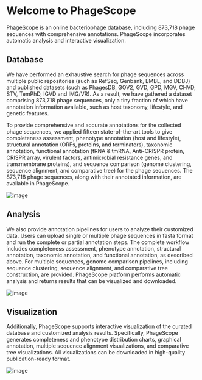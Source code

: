 # Welcome to PhageScope

[PhageScope](https://phagescope.deepomics.org/) is an online bacteriophage database, including 873,718 phage sequences with comprehensive annotations. PhageScope incorporates automatic analysis and interactive visualization.

## Database

We have performed an exhaustive search for phage sequences across multiple public repositories (such as RefSeq, Genbank, EMBL, and DDBJ) and published datasets (such as PhagesDB, GOV2, GVD, GPD, MGV, CHVD, STV, TemPhD, IGVD and IMG/VR). As a result, we have gathered a dataset comprising 873,718 phage sequences, only a tiny fraction of which have annotation information available, such as host taxonomy, lifestyle, and genetic features.

To provide comprehensive and accurate annotations for the collected phage sequences, we applied fifteen state-of-the-art tools to give completeness assessment, phenotype annotation (host and lifestyle), structural annotation (ORFs, proteins, and terminators), taxonomic annotation, functional annotation (tRNA & tmRNA, Anti-CRISPR protein, CRISPR array, virulent factors, antimicrobial resistance genes, and transmembrane proteins), and sequence comparison (genome clustering, sequence alignment, and comparative tree) for the phage sequences. The 873,718 phage sequences, along with their annotated information, are available in PhageScope. 

![image](/Figures/database.png)

## Analysis

We also provide annotation pipelines for users to analyze their customized data. Users can upload single or multiple phage sequences in fasta format and run the complete or partial annotation steps. The complete workflow includes completeness assessment, phenotype annotation, structural annotation, taxonomic annotation, and functional annotation, as described above. For multiple sequences, genome comparison pipelines, including sequence clustering, sequence alignment, and comparative tree construction, are provided. PhageScope platform performs automatic analysis and returns results that can be visualized and downloaded.  

![image](/Figures/analysis.png)

## Visualization

Additionally, PhageScope supports interactive visualization of the curated database and customized analysis results. Specifically, PhageScope generates completeness and phenotype distribution charts, graphical annotation, multiple sequence alignment visualizations, and comparative tree visualizations. All visualizations can be downloaded in high-quality publication-ready format.  

![image](/Figures/visualization.png)
